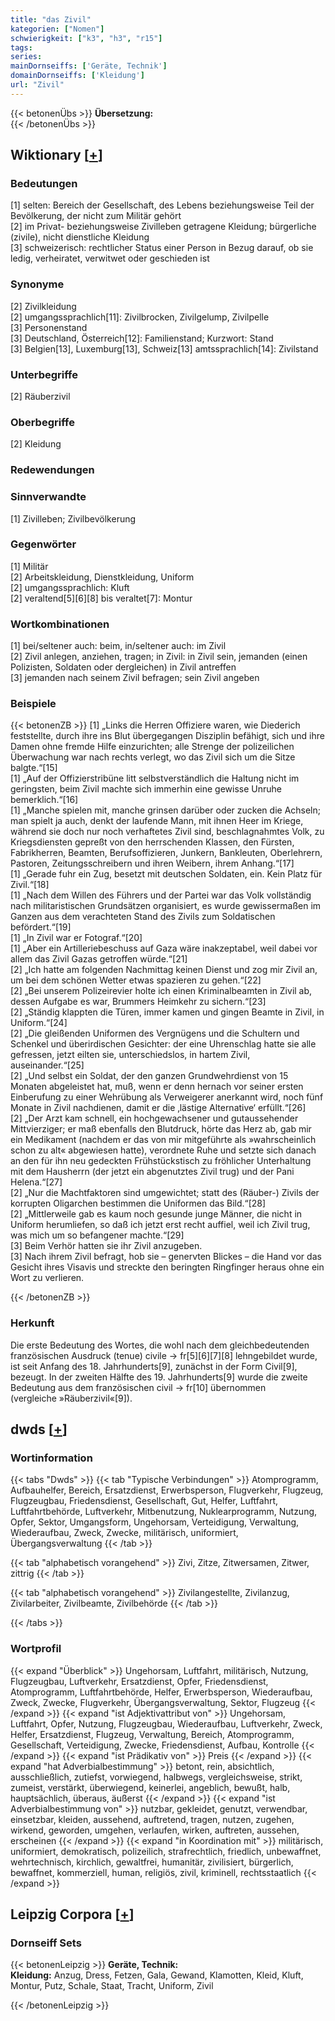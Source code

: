 ```yaml
---
title: "das Zivil"
kategorien: ["Nomen"]
schwierigkeit: ["k3", "h3", "r15"]
tags:
series:
mainDornseiffs: ['Geräte, Technik']
domainDornseiffs: ['Kleidung']
url: "Zivil"
---
```


{{< betonenÜbs >}}
**Übersetzung:**  
{{< /betonenÜbs >}}

## Wiktionary [[+](https://de.wiktionary.org/wiki/Zivil)]

### Bedeutungen
[1] selten: Bereich der Gesellschaft, des Lebens beziehungsweise Teil der Bevölkerung, der nicht zum Militär gehört  
[2] im Privat- beziehungsweise Zivilleben getragene Kleidung; bürgerliche (zivile), nicht dienstliche Kleidung  
[3] schweizerisch: rechtlicher Status einer Person in Bezug darauf, ob sie ledig, verheiratet, verwitwet oder geschieden ist  

### Synonyme
[2] Zivilkleidung  
[2] umgangssprachlich[11]: Zivilbrocken, Zivilgelump, Zivilpelle  
[3] Personenstand  
[3] Deutschland, Österreich[12]: Familienstand; Kurzwort: Stand  
[3] Belgien[13], Luxemburg[13], Schweiz[13] amtssprachlich[14]: Zivilstand  

### Unterbegriffe
[2] Räuberzivil  

### Oberbegriffe
[2] Kleidung  

### Redewendungen

### Sinnverwandte
[1] Zivilleben; Zivilbevölkerung  

### Gegenwörter
[1] Militär  
[2] Arbeitskleidung, Dienstkleidung, Uniform  
[2] umgangssprachlich: Kluft  
[2] veraltend[5][6][8] bis veraltet[7]: Montur  

### Wortkombinationen
[1] bei/seltener auch: beim, in/seltener auch: im Zivil  
[2] Zivil anlegen, anziehen, tragen; in Zivil: in Zivil sein, jemanden (einen Polizisten, Soldaten oder dergleichen) in Zivil antreffen  
[3] jemanden nach seinem Zivil befragen; sein Zivil angeben  

### Beispiele
{{< betonenZB >}}
[1] „Links die Herren Offiziere waren, wie Diederich feststellte, durch ihre ins Blut übergegangen Disziplin befähigt, sich und ihre Damen ohne fremde Hilfe einzurichten; alle Strenge der polizeilichen Überwachung war nach rechts verlegt, wo das Zivil sich um die Sitze balgte.“[15]  
[1] „Auf der Offizierstribüne litt selbstverständlich die Haltung nicht im geringsten, beim Zivil machte sich immerhin eine gewisse Unruhe bemerklich.“[16]  
[1] „Manche spielen mit, manche grinsen darüber oder zucken die Achseln; man spielt ja auch, denkt der laufende Mann, mit ihnen Heer im Kriege, während sie doch nur noch verhaftetes Zivil sind, beschlagnahmtes Volk, zu Kriegsdiensten gepreßt von den herrschenden Klassen, den Fürsten, Fabrikherren, Beamten, Berufsoffizieren, Junkern, Bankleuten, Oberlehrern, Pastoren, Zeitungsschreibern und ihren Weibern, ihrem Anhang.“[17]  
[1] „Gerade fuhr ein Zug, besetzt mit deutschen Soldaten, ein. Kein Platz für Zivil.“[18]  
[1] „Nach dem Willen des Führers und der Partei war das Volk vollständig nach militaristischen Grundsätzen organisiert, es wurde gewissermaßen im Ganzen aus dem verachteten Stand des Zivils zum Soldatischen befördert.“[19]  
[1] „In Zivil war er Fotograf.“[20]  
[1] „Aber ein Artilleriebeschuss auf Gaza wäre inakzeptabel, weil dabei vor allem das Zivil Gazas getroffen würde.“[21]  
[2] „Ich hatte am folgenden Nachmittag keinen Dienst und zog mir Zivil an, um bei dem schönen Wetter etwas spazieren zu gehen.“[22]  
[2] „Bei unserem Polizeirevier holte ich einen Kriminalbeamten in Zivil ab, dessen Aufgabe es war, Brummers Heimkehr zu sichern.“[23]  
[2] „Ständig klappten die Türen, immer kamen und gingen Beamte in Zivil, in Uniform.“[24]  
[2] „Die gleißenden Uniformen des Vergnügens und die Schultern und Schenkel und überirdischen Gesichter: der eine Uhrenschlag hatte sie alle gefressen, jetzt eilten sie, unterschiedslos, in hartem Zivil, auseinander.“[25]  
[2] „Und selbst ein Soldat, der den ganzen Grundwehrdienst von 15 Monaten abgeleistet hat, muß, wenn er denn hernach vor seiner ersten Einberufung zu einer Wehrübung als Verweigerer anerkannt wird, noch fünf Monate in Zivil nachdienen, damit er die ‚lästige Alternative‘ erfüllt.“[26]  
[2] „Der Arzt kam schnell, ein hochgewachsener und gutaussehender Mittvierziger; er maß ebenfalls den Blutdruck, hörte das Herz ab, gab mir ein Medikament (nachdem er das von mir mitgeführte als »wahrscheinlich schon zu alt« abgewiesen hatte), verordnete Ruhe und setzte sich danach an den für ihn neu gedeckten Frühstückstisch zu fröhlicher Unterhaltung mit dem Hausherrn (der jetzt ein abgenutztes Zivil trug) und der Pani Helena.“[27]  
[2] „Nur die Machtfaktoren sind umgewichtet; statt des (Räuber-) Zivils der korrupten Oligarchen bestimmen die Uniformen das Bild.“[28]  
[2] „Mittlerweile gab es kaum noch gesunde junge Männer, die nicht in Uniform herumliefen, so daß ich jetzt erst recht auffiel, weil ich Zivil trug, was mich um so befangener machte.“[29]  
[3] Beim Verhör hatten sie ihr Zivil anzugeben.  
[3] Nach ihrem Zivil befragt, hob sie – genervten Blickes – die Hand vor das Gesicht ihres Visavis und streckte den beringten Ringfinger heraus ohne ein Wort zu verlieren.  

{{< /betonenZB >}}
### Herkunft
Die erste Bedeutung des Wortes, die wohl nach dem gleichbedeutenden französischen Ausdruck (tenue) civile → fr[5][6][7][8] lehngebildet wurde, ist seit Anfang des 18. Jahrhunderts[9], zunächst in der Form Civil[9], bezeugt. In der zweiten Hälfte des 19. Jahrhunderts[9] wurde die zweite Bedeutung aus dem französischen civil → fr[10] übernommen (vergleiche »Räuberzivil«[9]).  



## dwds [[+](https://www.dwds.de/wb/Zivil)]

### Wortinformation
{{< tabs "Dwds" >}}
{{< tab "Typische Verbindungen" >}}
Atomprogramm, Aufbauhelfer, Bereich, Ersatzdienst, Erwerbsperson, Flugverkehr, Flugzeug, Flugzeugbau, Friedensdienst, Gesellschaft, Gut, Helfer, Luftfahrt, Luftfahrtbehörde, Luftverkehr, Mitbenutzung, Nuklearprogramm, Nutzung, Opfer, Sektor, Umgangsform, Ungehorsam, Verteidigung, Verwaltung, Wiederaufbau, Zweck, Zwecke, militärisch, uniformiert, Übergangsverwaltung
{{< /tab >}}

{{< tab "alphabetisch vorangehend" >}}
Zivi, Zitze, Zitwersamen, Zitwer, zittrig
{{< /tab >}}

{{< tab "alphabetisch vorangehend" >}}
Zivilangestellte, Zivilanzug, Zivilarbeiter, Zivilbeamte, Zivilbehörde
{{< /tab >}}

{{< /tabs >}}

### Wortprofil
{{< expand "Überblick" >}} Ungehorsam, Luftfahrt, militärisch, Nutzung, Flugzeugbau, Luftverkehr, Ersatzdienst, Opfer, Friedensdienst, Atomprogramm, Luftfahrtbehörde, Helfer, Erwerbsperson, Wiederaufbau, Zweck, Zwecke, Flugverkehr, Übergangsverwaltung, Sektor, Flugzeug {{< /expand >}}
{{< expand "ist Adjektivattribut von" >}} Ungehorsam, Luftfahrt, Opfer, Nutzung, Flugzeugbau, Wiederaufbau, Luftverkehr, Zweck, Helfer, Ersatzdienst, Flugzeug, Verwaltung, Bereich, Atomprogramm, Gesellschaft, Verteidigung, Zwecke, Friedensdienst, Aufbau, Kontrolle {{< /expand >}}
{{< expand "ist Prädikativ von" >}} Preis {{< /expand >}}
{{< expand "hat Adverbialbestimmung" >}} betont, rein, absichtlich, ausschließlich, zutiefst, vorwiegend, halbwegs, vergleichsweise, strikt, zumeist, verstärkt, überwiegend, keinerlei, angeblich, bewußt, halb, hauptsächlich, überaus, äußerst {{< /expand >}}
{{< expand "ist Adverbialbestimmung von" >}} nutzbar, gekleidet, genutzt, verwendbar, einsetzbar, kleiden, aussehend, auftretend, tragen, nutzen, zugehen, wirkend, geworden, umgehen, verlaufen, wirken, auftreten, aussehen, erscheinen {{< /expand >}}
{{< expand "in Koordination mit" >}} militärisch, uniformiert, demokratisch, polizeilich, strafrechtlich, friedlich, unbewaffnet, wehrtechnisch, kirchlich, gewaltfrei, humanitär, zivilisiert, bürgerlich, bewaffnet, kommerziell, human, religiös, zivil, kriminell, rechtsstaatlich {{< /expand >}}

## Leipzig Corpora [[+](https://corpora.uni-leipzig.de/en/res?word=Zivil&corpusId=deu_newscrawl-public_2018)]

### Dornseiff Sets
{{< betonenLeipzig >}}
**Geräte, Technik:**  
**Kleidung:** Anzug, Dress, Fetzen, Gala, Gewand, Klamotten, Kleid, Kluft, Montur, Putz, Schale, Staat, Tracht, Uniform, Zivil  

{{< /betonenLeipzig >}}
